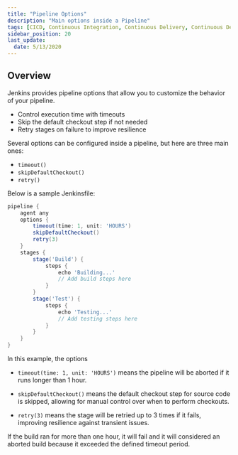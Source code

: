 ```yaml
---
title: "Pipeline Options"
description: "Main options inside a Pipeline"
tags: [CICD, Continuous Integration, Continuous Delivery, Continuous Deployment, Jenkins]
sidebar_position: 20
last_update:
  date: 5/13/2020
---
```



## Overview

Jenkins provides pipeline options that allow you to customize the behavior of your pipeline.

- Control execution time with timeouts
- Skip the default checkout step if not needed
- Retry stages on failure to improve resilience

Several options can be configured inside a pipeline, but here are three main ones:

- `timeout()`
- `skipDefaultCheckout()`
- `retry()`

Below is a sample Jenkinsfile:

```groovy title="Jenkinsfile"
pipeline {
    agent any
    options {
        timeout(time: 1, unit: 'HOURS')        
        skipDefaultCheckout()                  
        retry(3)                               
    }
    stages {
        stage('Build') {
            steps {
                echo 'Building...'
                // Add build steps here
            }
        }
        stage('Test') {
            steps {
                echo 'Testing...'
                // Add testing steps here
            }
        }
    }
}
```

In this example, the options 

- `timeout(time: 1, unit: 'HOURS')` means the pipeline will be aborted if it runs longer than 1 hour.

- `skipDefaultCheckout()` means the default checkout step for source code is skipped, allowing for manual control over when to perform checkouts.

- `retry(3)` means the stage will be retried up to 3 times if it fails, improving resilience against transient issues.

If the build ran for more than one hour, it will fail and it will considered an aborted build because it exceeded the defined timeout period.